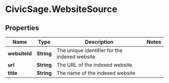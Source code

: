 # CivicSage.WebsiteSource

## Properties

Name | Type | Description | Notes
------------ | ------------- | ------------- | -------------
**websiteId** | **String** | The unique identifier for the indexed website | 
**url** | **String** | The URL of the indexed website | 
**title** | **String** | The name of the indexed website | 



